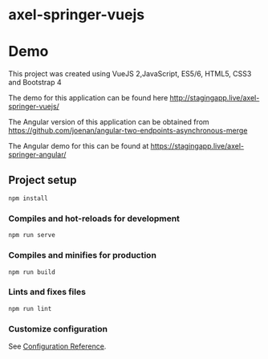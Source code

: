 # axel-springer-vuejs

# Demo
This project was created using VueJS 2,JavaScript, ES5/6, HTML5, CSS3 and Bootstrap 4

The demo for this application can be found here http://stagingapp.live/axel-springer-vuejs/  

The Angular version of this application can be obtained from https://github.com/joenan/angular-two-endpoints-asynchronous-merge

The Angular demo for this can be found at https://stagingapp.live/axel-springer-angular/



## Project setup
```
npm install
```

### Compiles and hot-reloads for development
```
npm run serve
```

### Compiles and minifies for production
```
npm run build
```

### Lints and fixes files
```
npm run lint
```

### Customize configuration
See [Configuration Reference](https://cli.vuejs.org/config/).
